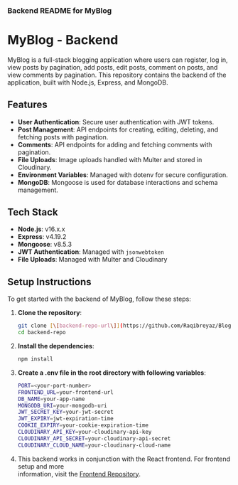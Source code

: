 
### Backend README for **MyBlog**

# MyBlog - Backend

MyBlog is a full-stack blogging application where users can register, log in, view posts by pagination, add posts, edit posts, comment on posts, and view comments by pagination. This repository contains the backend of the application, built with Node.js, Express, and MongoDB.

## Features
- **User Authentication**: Secure user authentication with JWT tokens.
- **Post Management**: API endpoints for creating, editing, deleting, and fetching posts with pagination.
- **Comments**: API endpoints for adding and fetching comments with pagination.
- **File Uploads**: Image uploads handled with Multer and stored in Cloudinary.
- **Environment Variables**: Managed with dotenv for secure configuration.
- **MongoDB**: Mongoose is used for database interactions and schema management.

## Tech Stack
- **Node.js**: v16.x.x
- **Express**: v4.19.2
- **Mongoose**: v8.5.3
- **JWT Authentication**: Managed with `jsonwebtoken`
- **File Uploads**: Managed with Multer and Cloudinary

## Setup Instructions
To get started with the backend of MyBlog, follow these steps:

1. **Clone the repository**:
   ```bash
   git clone [\[backend-repo-url\]](https://github.com/Raqibreyaz/BlogBackend.git)
   cd backend-repo

2. **Install the dependencies**:
    ```bash
    npm install

3. **Create a .env file in the root directory with following variables**:
    ```bash
    PORT=<your-port-number>
    FRONTEND_URL=your-frontend-url
    DB_NAME=your-app-name
    MONGODB_URI=your-mongodb-uri
    JWT_SECRET_KEY=your-jwt-secret
    JWT_EXPIRY=jwt-expiration-time
    COOKIE_EXPIRY=your-cookie-expiration-time
    CLOUDINARY_API_KEY=your-cloudinary-api-key
    CLOUDINARY_API_SECRET=your-cloudinary-api-secret
    CLOUDINARY_CLOUD_NAME=your-cloudinary-cloud-name

4. This backend works in conjunction with the React frontend. For frontend setup and more    
   information, visit the [Frontend Repository](https://github.com/Raqibreyaz/BlogFrontend.git).